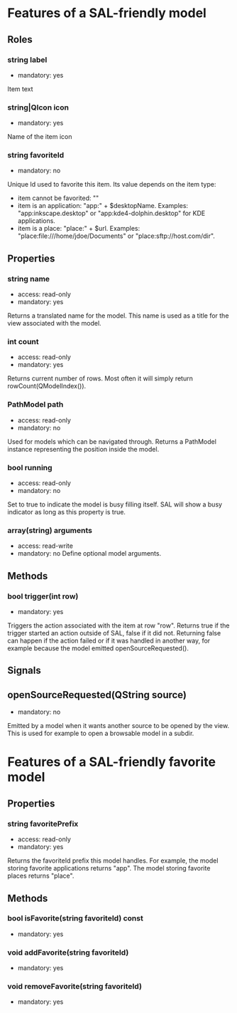 # Features of a SAL-friendly model

## Roles
### string label
- mandatory: yes

Item text

### string|QIcon icon
- mandatory: yes

Name of the item icon

### string favoriteId
- mandatory: no

Unique Id used to favorite this item. Its value depends on the item type:

- item cannot be favorited: ""
- item is an application: "app:" + $desktopName.
  Examples: "app:inkscape.desktop" or "app:kde4-dolphin.desktop" for KDE applications.
- item is a place: "place:" + $url.
  Examples: "place:file:///home/jdoe/Documents" or "place:sftp://host.com/dir".

## Properties
### string name
- access: read-only
- mandatory: yes

Returns a translated name for the model. This name is used as a title for the
view associated with the model.

### int count
- access: read-only
- mandatory: yes

Returns current number of rows. Most often it will simply return
rowCount(QModelIndex()).

### PathModel path
- access: read-only
- mandatory: no

Used for models which can be navigated through. Returns a PathModel instance
representing the position inside the model.

### bool running
- access: read-only
- mandatory: no

Set to true to indicate the model is busy filling itself. SAL will show a busy
indicator as long as this property is true.

### array(string) arguments
- access: read-write
- mandatory: no
Define optional model arguments.

## Methods
### bool trigger(int row)
- mandatory: yes

Triggers the action associated with the item at row "row".
Returns true if the trigger started an action outside of SAL, false if it did
not. Returning false can happen if the action failed or if it was handled in
another way, for example because the model emitted openSourceRequested().

## Signals
## openSourceRequested(QString source)
- mandatory: no

Emitted by a model when it wants another source to be opened by the view. This
is used for example to open a browsable model in a subdir.



# Features of a SAL-friendly favorite model

## Properties
### string favoritePrefix
- access: read-only
- mandatory: yes

Returns the favoriteId prefix this model handles. For example, the model storing
favorite applications returns "app". The model storing favorite places returns
"place".

## Methods
### bool isFavorite(string favoriteId) const
- mandatory: yes

### void addFavorite(string favoriteId)
- mandatory: yes

### void removeFavorite(string favoriteId)
- mandatory: yes
